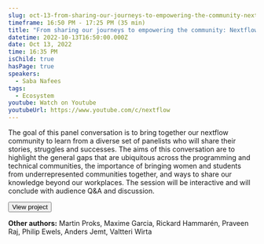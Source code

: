 ```yaml
---
slug: oct-13-from-sharing-our-journeys-to-empowering-the-community-nextflow-and-beyond
timeframe: 16:50 PM - 17:25 PM (35 min)
title: "From sharing our journeys to empowering the community: Nextflow & beyond"
datetime: 2022-10-13T16:50:00.000Z
date: Oct 13, 2022
time: 16:35 PM
isChild: true
hasPage: true
speakers:
  - Saba Nafees
tags:
  - Ecosystem
youtube: Watch on Youtube
youtubeUrl: https://www.youtube.com/c/nextflow
---
```

The goal of this panel conversation is to bring together our nextflow community to learn from a diverse set of panelists who will share their stories, struggles and successes. The aims of this conversation are to highlight the general gaps that are ubiquitous across the programming and technical communities, the importance of bringing women and students from underrepresented communities together, and ways to share our knowledge beyond our workplaces. The session will be interactive and will conclude with audience Q&A and discussion.

<Button to="https://github.com/nf-core/rnafusion">
  View project
</Button>

**Other authors:** Martin Proks, Maxime Garcia, Rickard Hammarén, Praveen Raj, Philip Ewels, Anders Jemt, Valtteri Wirta

